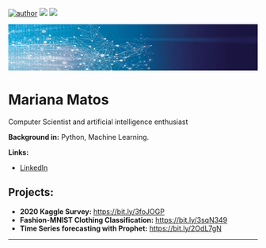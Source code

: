 [![author](https://img.shields.io/badge/author-marianatmatos-red.svg)](https://www.linkedin.com/in/mariana-matos-3ba384175.svg) [![](https://img.shields.io/badge/python-3.7+-blue.svg)](https://www.python.org/downloads/release/python-365/) [![](https://img.shields.io/badge/contributions-welcome-green.svg)](https://github.com/marianatmatos/data_science/issues)

<img src="ds-head.jpg" >

# Mariana Matos

Computer Scientist and artificial intelligence enthusiast
 

**Background in:** Python, Machine Learning. 

**Links:**
* [LinkedIn](https://www.linkedin.com/in/mariana-matos-3ba384175/)


## Projects:

* **2020 Kaggle Survey:** https://bit.ly/3foJOGP
* **Fashion-MNIST Clothing Classification:** https://bit.ly/3sqN349
* **Time Series forecasting with Prophet:** https://bit.ly/2OdL7gN


---





